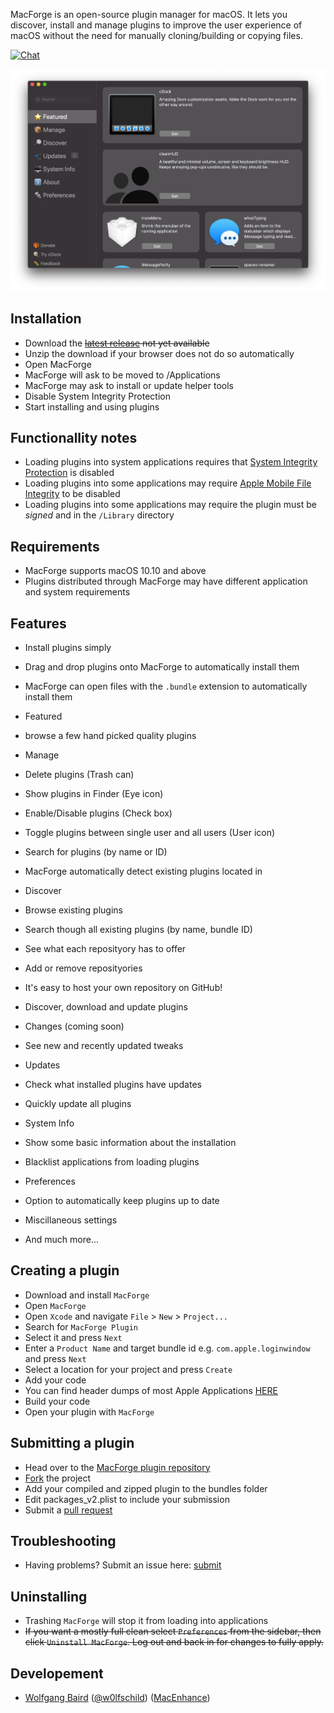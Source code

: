 <!--![Banner](web/banner.png)-->

MacForge is an open-source plugin manager for macOS. It lets you discover, install and manage plugins to improve the user experience of macOS without the need for manually cloning/building or copying files.

[![Chat](https://badges.gitter.im/Join%20Chat.svg)](https://gitter.im/MacEnhance/MacForge)

![Preview](web/preview.png)

## Installation

- Download the ~~[latest release](https://github.com/w0lfschild/app_updates/raw/master/MacForge/MacForge_master.zip) not yet available~~
- Unzip the download if your browser does not do so automatically
- Open MacForge
- MacForge will ask to be moved to /Applications
- MacForge may ask to install or update helper tools
- Disable System Integrity Protection
- Start installing and using plugins

## Functionallity notes

- Loading plugins into system applications requires that [System Integrity Protection](https://apple.stackexchange.com/questions/208478/how-do-i-disable-system-integrity-protection-sip-aka-rootless-on-os-x-10-11) is disabled
- Loading plugins into some applications may require [Apple Mobile File Integrity](https://www.theiphonewiki.com/wiki/AppleMobileFileIntegrity) to be disabled
- Loading plugins into some applications may require the plugin must be *signed* and in the `/Library` directory

## Requirements

- MacForge supports macOS 10.10 and above
- Plugins distributed through MacForge may have different application and system requirements

## Features

- Install plugins simply
- Drag and drop plugins onto MacForge to automatically install them
- MacForge can open files with the `.bundle` extension to automatically install them


- Featured
- browse a few hand picked quality plugins


- Manage
- Delete plugins (Trash can)
- Show plugins in Finder (Eye icon)
- Enable/Disable plugins (Check box)
- Toggle plugins between single user and all users (User icon)
- Search for plugins (by name or ID)
- MacForge automatically detect existing plugins located in 


- Discover
- Browse existing plugins
- Search though all existing plugins (by name, bundle ID)
- See what each reposityory has to offer
- Add or remove reposityories
- It's easy to host your own repository on GitHub!
- Discover, download and update plugins


- Changes (coming soon)
- See new and recently updated tweaks


- Updates
- Check what installed plugins have updates
- Quickly update all plugins


- System Info
- Show some basic information about the installation
- Blacklist applications from loading plugins


- Preferences
- Option to automatically keep plugins up to date
- Miscillaneous settings


- And much more...

## Creating a plugin

- Download and install `MacForge`
- Open `MacForge`
- Open `Xcode` and navigate `File` > `New` > `Project...`
- Search for `MacForge Plugin`
- Select it and press `Next`
- Enter a  `Product Name` and target bundle id e.g. `com.apple.loginwindow` and press `Next`
- Select a location for your project and press `Create`
- Add your code
- You can find header dumps of most Apple Applications [HERE](https://github.com/w0lfschild/macOS_headers)
- Build your code
- Open your plugin with `MacForge`

## Submitting a plugin

- Head over to the [MacForge plugin repository](https://github.com/w0lfschild/macplugins)
- [Fork](https://github.com/w0lfschild/macplugins/fork) the project
- Add your compiled and zipped plugin to the bundles folder
- Edit packages_v2.plist to include your submission
- Submit a [pull request](https://github.com/w0lfschild/macplugins/compare)

## Troubleshooting

- Having problems? Submit an issue here: [submit](https://github.com/w0lfschild/MacForge/issues/new)

## Uninstalling

- Trashing `MacForge` will stop it from loading into applications 
- ~~If you want a mostly full clean select `Preferences` from the sidebar, then click `Uninstall MacForge`. Log out and back in for changes to fully apply.~~

## Developement

- [Wolfgang Baird](https://github.com/w0lfschild) ([@w0lfschild](https://github.com/w0lfschild)) ([MacEnhance](https://www.macenhance.com/))
